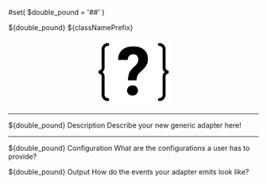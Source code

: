 <!--
  ~ Licensed to the Apache Software Foundation (ASF) under one or more
  ~ contributor license agreements.  See the NOTICE file distributed with
  ~ this work for additional information regarding copyright ownership.
  ~ The ASF licenses this file to You under the Apache License, Version 2.0
  ~ (the "License"); you may not use this file except in compliance with
  ~ the License.  You may obtain a copy of the License at
  ~
  ~    http://www.apache.org/licenses/LICENSE-2.0
  ~
  ~ Unless required by applicable law or agreed to in writing, software
  ~ distributed under the License is distributed on an "AS IS" BASIS,
  ~ WITHOUT WARRANTIES OR CONDITIONS OF ANY KIND, either express or implied.
  ~ See the License for the specific language governing permissions and
  ~ limitations under the License.
  ~
  -->
#set( $double_pound = '##' )

${double_pound} ${classNamePrefix}

<p align="center"> 
    <img src="icon.png" width="150px;" class="pe-image-documentation"/>
</p>

***

${double_pound} Description
Describe your new generic adapter here!

***

${double_pound} Configuration
What are the configurations a user has to provide?

${double_pound} Output
How do the events your adapter emits look like?
